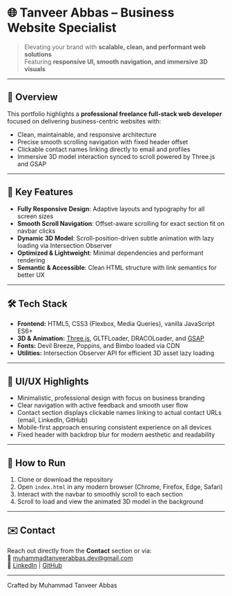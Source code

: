 # 🌐 Tanveer Abbas – Business Website Specialist

> Elevating your brand with **scalable, clean, and performant web solutions**  
> Featuring **responsive UI, smooth navigation, and immersive 3D visuals**

---

## 🚀 Overview

This portfolio highlights a **professional freelance full-stack web developer** focused on delivering business-centric websites with:

- Clean, maintainable, and responsive architecture  
- Precise smooth scrolling navigation with fixed header offset  
- Clickable contact names linking directly to email and profiles  
- Immersive 3D model interaction synced to scroll powered by Three.js and GSAP  

---

## 🎯 Key Features

- **Fully Responsive Design**: Adaptive layouts and typography for all screen sizes  
- **Smooth Scroll Navigation**: Offset-aware scrolling for exact section fit on navbar clicks  
- **Dynamic 3D Model**: Scroll-position-driven subtle animation with lazy loading via Intersection Observer  
- **Optimized & Lightweight**: Minimal dependencies and performant rendering  
- **Semantic & Accessible**: Clean HTML structure with link semantics for better UX  

---

## 🛠 Tech Stack

- **Frontend:** HTML5, CSS3 (Flexbox, Media Queries), vanilla JavaScript ES6+  
- **3D & Animation:** [Three.js](https://threejs.org/), GLTFLoader, DRACOLoader, and [GSAP](https://greensock.com/gsap/)  
- **Fonts:** Devil Breeze, Poppins, and Bimbo loaded via CDN  
- **Utilities:** Intersection Observer API for efficient 3D asset lazy loading  

---

## 📱 UI/UX Highlights

- Minimalistic, professional design with focus on business branding  
- Clear navigation with active feedback and smooth user flow  
- Contact section displays clickable names linking to actual contact URLs (email, LinkedIn, GitHub)  
- Mobile-first approach ensuring consistent experience on all devices  
- Fixed header with backdrop blur for modern aesthetic and readability  

---

## 🧩 How to Run

1. Clone or download the repository  
2. Open `index.html` in any modern browser (Chrome, Firefox, Edge, Safari)  
3. Interact with the navbar to smoothly scroll to each section  
4. Scroll to load and view the animated 3D model in the background  

---

## ✉️ Contact

Reach out directly from the **Contact** section or via:  
📧 muhammadtanveerabbas.dev@gmail.com  
🔗 [LinkedIn](https://linkedin.com/in/muhammadtanveerabbas) | [GitHub](https://github.com/muhammadtanveerabbas)

---

Crafted by Muhammad Tanveer Abbas
